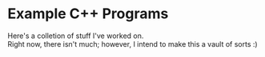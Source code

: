 # Example C++ Programs 

Here's a colletion of stuff I've worked on. <br />
Right now, there isn't much; however, I intend to make this a vault of sorts :)
